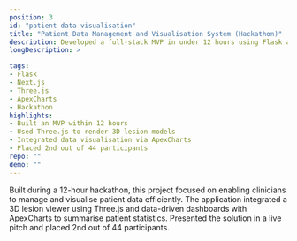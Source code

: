 ```yaml
---
position: 3
id: "patient-data-visualisation"
title: "Patient Data Management and Visualisation System (Hackathon)"
description: Developed a full-stack MVP in under 12 hours using Flask and Next.js.
longDescription: >

tags:
- Flask
- Next.js
- Three.js
- ApexCharts
- Hackathon
highlights:
- Built an MVP within 12 hours
- Used Three.js to render 3D lesion models
- Integrated data visualisation via ApexCharts
- Placed 2nd out of 44 participants
repo: ""
demo: ""
---
```

Built during a 12-hour hackathon, this project focused on enabling clinicians to manage
and visualise patient data efficiently. The application integrated a 3D lesion viewer
using Three.js and data-driven dashboards with ApexCharts to summarise patient statistics.
Presented the solution in a live pitch and placed 2nd out of 44 participants.